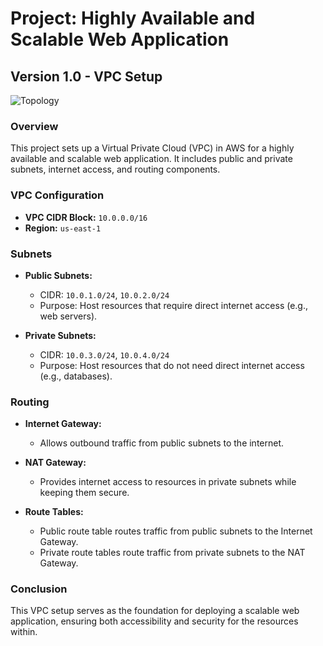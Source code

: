 # Project: Highly Available and Scalable Web Application
## Version 1.0 - VPC Setup
![Topology](https://github.com/user-attachments/assets/9c1fc67f-8d39-4dd3-8e02-d115002a0d15)
### Overview
This project sets up a Virtual Private Cloud (VPC) in AWS for a highly available and scalable web application. It includes public and private subnets, internet access, and routing components.

### VPC Configuration
- **VPC CIDR Block:** `10.0.0.0/16`
- **Region:** `us-east-1`

### Subnets
- **Public Subnets:**
  - CIDR: `10.0.1.0/24`, `10.0.2.0/24`
  - Purpose: Host resources that require direct internet access (e.g., web servers).

- **Private Subnets:**
  - CIDR: `10.0.3.0/24`, `10.0.4.0/24`
  - Purpose: Host resources that do not need direct internet access (e.g., databases).

### Routing
- **Internet Gateway:** 
  - Allows outbound traffic from public subnets to the internet.
  
- **NAT Gateway:**
  - Provides internet access to resources in private subnets while keeping them secure.

- **Route Tables:**
  - Public route table routes traffic from public subnets to the Internet Gateway.
  - Private route tables route traffic from private subnets to the NAT Gateway.

### Conclusion
This VPC setup serves as the foundation for deploying a scalable web application, ensuring both accessibility and security for the resources within.
